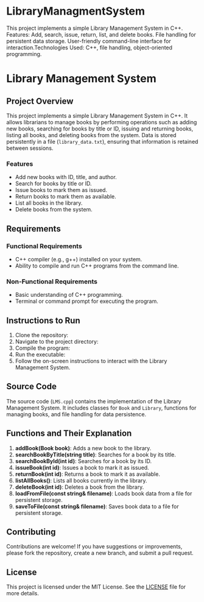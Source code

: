 # LibraryManagmentSystem
This project implements a simple Library Management System in C++. Features:  Add, search, issue, return, list, and delete books. File handling for persistent data storage. User-friendly command-line interface for interaction.Technologies Used: C++, file handling, object-oriented programming.

# Library Management System

## Project Overview
This project implements a simple Library Management System in C++. It allows librarians to manage books by performing operations such as adding new books, searching for books by title or ID, issuing and returning books, listing all books, and deleting books from the system. Data is stored persistently in a file (`library_data.txt`), ensuring that information is retained between sessions.

### Features
- Add new books with ID, title, and author.
- Search for books by title or ID.
- Issue books to mark them as issued.
- Return books to mark them as available.
- List all books in the library.
- Delete books from the system.

## Requirements
### Functional Requirements
- C++ compiler (e.g., g++) installed on your system.
- Ability to compile and run C++ programs from the command line.

### Non-Functional Requirements
- Basic understanding of C++ programming.
- Terminal or command prompt for executing the program.

## Instructions to Run
1. Clone the repository:
2. Navigate to the project directory:
3. Compile the program:
4. Run the executable:
5. Follow the on-screen instructions to interact with the Library Management System.

## Source Code
The source code (`LMS.cpp`) contains the implementation of the Library Management System. It includes classes for `Book` and `Library`, functions for managing books, and file handling for data persistence.

## Functions and Their Explanation
1. **addBook(Book book)**: Adds a new book to the library.
2. **searchBookByTitle(string title)**: Searches for a book by its title.
3. **searchBookById(int id)**: Searches for a book by its ID.
4. **issueBook(int id)**: Issues a book to mark it as issued.
5. **returnBook(int id)**: Returns a book to mark it as available.
6. **listAllBooks()**: Lists all books currently in the library.
7. **deleteBook(int id)**: Deletes a book from the library.
8. **loadFromFile(const string& filename)**: Loads book data from a file for persistent storage.
9. **saveToFile(const string& filename)**: Saves book data to a file for persistent storage.

## Contributing
Contributions are welcome! If you have suggestions or improvements, please fork the repository, create a new branch, and submit a pull request.

## License
This project is licensed under the MIT License. See the [LICENSE](LICENSE) file for more details.
